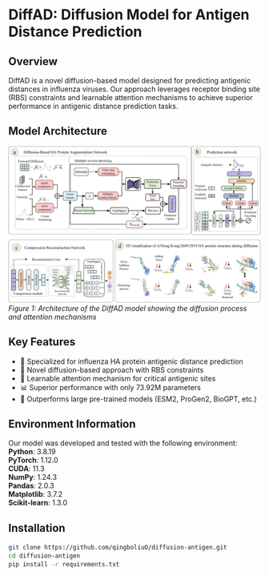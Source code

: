 # DiffAD: Diffusion Model for Antigen Distance Prediction

## Overview
DiffAD is a novel diffusion-based model designed for predicting antigenic distances in influenza viruses. Our approach leverages receptor binding site (RBS) constraints and learnable attention mechanisms to achieve superior performance in antigenic distance prediction tasks.

## Model Architecture
![Model Architecture](/model.png)
*Figure 1: Architecture of the DiffAD model showing the diffusion process and attention mechanisms*

## Key Features
- 🧬 Specialized for influenza HA protein antigenic distance prediction
- 🔄 Novel diffusion-based approach with RBS constraints
- 🎯 Learnable attention mechanism for critical antigenic sites
- 📊 Superior performance with only 73.92M parameters
- 🚀 Outperforms large pre-trained models (ESM2, ProGen2, BioGPT, etc.)

## Environment Information
Our model was developed and tested with the following environment:  
**Python**: 3.8.19  
**PyTorch**: 1.12.0  
**CUDA**: 11.3  
**NumPy**: 1.24.3  
**Pandas**: 2.0.3  
**Matplotlib**: 3.7.2  
**Scikit-learn**: 1.3.0

## Installation
```bash
git clone https://github.com/qingboliuO/diffusion-antigen.git
cd diffusion-antigen
pip install -r requirements.txt


